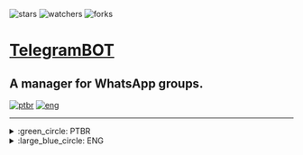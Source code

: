 ![stars][stars] ![watchers][watchers] ![forks][forks]
<br>

# [TelegramBOT](http://t.me/DailySoftyBOT)
A manager for WhatsApp groups.
---

[![ptbr](https://img.shields.io/badge/languages-PTBR-darkgreen.svg)](https://github.com/DailySofty/WhatsAappBOT/ "Português brasileiro") [![eng](https://img.shields.io/badge/ENG-blue.svg)](https://github.com/DailySofty/WhatsAappBOT/ "English")

<!-- https://img.shields.io/badge/<SUBJECT>-<STATUS>-<COLOR>.svg -->
---
<details>
    <summary>:green_circle: PTBR</summary>
    <br>

_Descrição do projeto_
        <details>
        <summary>Tópicos</summary>

1. [Requisitos](#requisitos)

1. [Como Instalar](#como-instalar)

1. [Como Executar](#como-executar)

1. [Como Usar](#como-usar)
        </details>

---
### Requisitos

- [Python](https://www.python.org/downloads/)

- API do Telegram

---
### Como Instalar

Após feita a instalação do **Python**, basta executar o arquivo `setup.py`.
_Uma prompt deve aparecer e instalar todas as dependências._

---
### Como Executar

Simplesmente execute o arquivo `main.py` e siga as instruções!

---
### Como Usar

TEXTO COMO USAR

---
</details>

<details>
    <summary>:large_blue_circle: ENG</summary>
    <br>

_Project Description_
    <details>
    <summary>Topics</summary>

1. [Requirements](#requirements)

1. [How to Install](#how-to-install)

1. [How to Run](#how-to-run)

1. [How to Use](#how-to-use)
    </details>

---
### Requirements

- [Python](https://www.python.org/downloads/)

- Telegram API

---
### How to Install

After installing **Python**, just run the `setup.py` file.
_A prompt should appear and install all dependencies._

---
### How to Run

Simply run the file `main.py` and follow the instructions!

---
### How to Use

HOW TO USE TEXT
</details>

[forks]: https://img.shields.io/github/forks/DailySofty/TelegramBOT
[stars]: https://img.shields.io/github/stars/DailySofty/TelegramBOT
[watchers]: https://img.shields.io/github/watchers/DailySofty/TelegramBOT
[issues]: https://badgen.net/github/issues/DailySofty/TelegramBOT
[pull_requests]: https://badgen.net/github/prs/DailySofty/TelegramBOT
[branches]: https://badgen.net/github/branches/DailySofty/TelegramBOT
